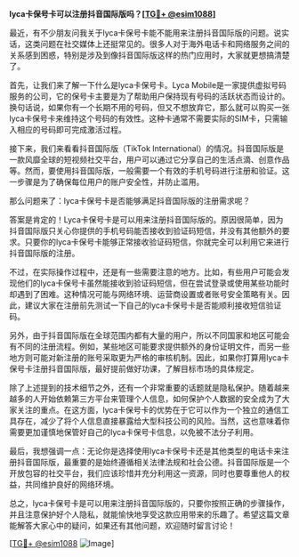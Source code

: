 **lyca卡保号卡可以注册抖音国际版吗？[[TG💪+ @esim1088](https://t.me/s/esim1088)]**

最近，有不少朋友问我关于lyca卡保号卡能不能用来注册抖音国际版的问题。说实话，这类问题在社交媒体上还挺常见的。很多人对于海外电话卡和网络服务之间的关系感到困惑，特别是涉及到像抖音国际版这样的热门应用时，大家就更想搞清楚了。

首先，让我们来了解一下什么是lyca卡保号卡。Lyca Mobile是一家提供虚拟号码服务的公司，它的保号卡主要是为了帮助用户保持现有号码的活跃状态而设计的。换句话说，如果你有一个长期不用的号码，但又不想放弃它，那么就可以购买一张lyca卡保号卡来维持这个号码的有效性。这种卡通常不需要实际的SIM卡，只需输入相应的号码即可完成激活过程。

接下来，我们来看看抖音国际版（TikTok International）的情况。抖音国际版是一款风靡全球的短视频社交平台，用户可以通过它分享自己的生活点滴、创意作品等。然而，要使用抖音国际版，一般需要一个有效的手机号码进行注册和验证。这一步骤是为了确保每位用户的账户安全性，并防止滥用。

那么问题来了：lyca卡保号卡是否能够满足抖音国际版的注册需求呢？

答案是肯定的！Lyca卡保号卡是可以用来注册抖音国际版的。原因很简单，因为抖音国际版只关心你提供的手机号码能否接收到验证码短信，并没有其他额外的要求。只要你的lyca卡保号卡能够正常接收验证码短信，你就完全可以利用它来进行抖音国际版的注册。

不过，在实际操作过程中，还是有一些需要注意的地方。比如，有些用户可能会发现他们的lyca卡保号卡虽然能接收到验证码短信，但在尝试登录或使用某些功能时却遇到了困难。这种情况可能与网络环境、运营商设置或者账号安全策略有关。因此，建议大家在注册前先测试一下自己的lyca卡保号卡是否能顺利接收短信验证码。

另外，由于抖音国际版在全球范围内都有大量的用户，所以不同国家和地区可能会有不同的注册流程。例如，某些地区可能要求提供额外的身份证明文件，而另一些地方则可能对新注册的账号采取更为严格的审核机制。因此，如果你打算用lyca卡保号卡注册抖音国际版，最好提前做好功课，了解目标市场的具体规定。

除了上述提到的技术细节之外，还有一个非常重要的话题就是隐私保护。随着越来越多的人开始依赖第三方平台来管理个人信息，如何保护个人数据的安全成为了大家关注的重点。在这方面，lyca卡保号卡的优势在于它可以作为一个独立的通信工具存在，减少了将个人信息直接暴露给大型科技公司的风险。当然，这也意味着你需要更加谨慎地保管好自己的lyca卡保号卡信息，以免被不法分子利用。

最后，我想强调一点：无论你是选择使用lyca卡保号卡还是其他类型的电话卡来注册抖音国际版，最重要的是始终遵循相关法律法规和社会公德。抖音国际版是一个开放包容的社交平台，我们应该珍惜并充分利用这一资源，同时也要尊重他人的权益，共同维护良好的网络环境。

总之，lyca卡保号卡是可以用来注册抖音国际版的，只要你按照正确的步骤操作，并且注意保护好个人隐私，就能愉快地享受这款应用带来的乐趣了。希望这篇文章能解答大家心中的疑问，如果还有其他问题，欢迎随时留言讨论！

[[TG💪+ @esim1088](https://t.me/s/esim1088) ![Image](https://i.postimg.cc/4NQfJmqS/Snipaste-2025-05-13-00-14-12.png)]